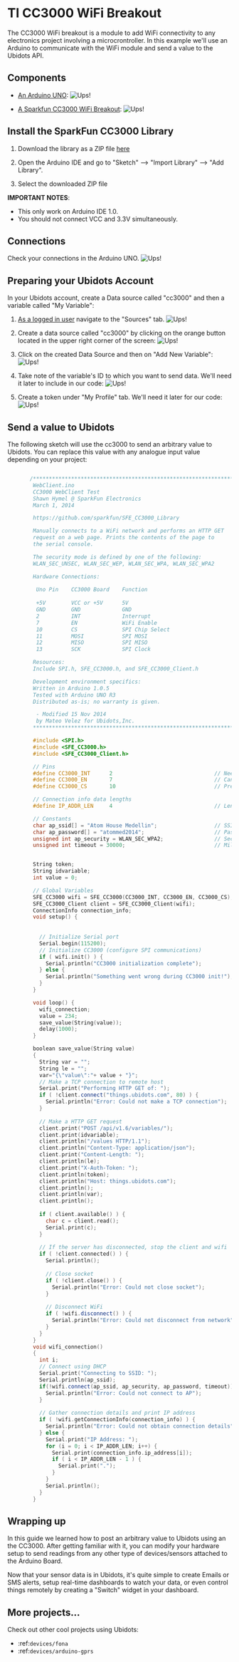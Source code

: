 # TI CC3000 WiFi Breakout

The CC3000 WiFi breakout is a module to add WiFi connectivity to any electronics project involving a microcrontroller. In this example we'll use an Arduino to communicate with the WiFi module and send a value to the Ubidots API.

## Components

* [An Arduino UNO](http://arduino.cc/en/Main/arduinoBoardUno):
	![Ups!](../images/devices/arduino-uno.png)

* [A Sparkfun CC3000 WiFi Breakout](https://www.sparkfun.com/products/12072):
	![Ups!](../images/devices/spark.jpg)
 
## Install the SparkFun CC3000 Library

1. Download the library as a ZIP file [here](http://github.com/sparkfun/SFE_CC3000_Library/archive/master.zip)

2. Open the Arduino IDE and go to "Sketch" --> "Import Library" --> "Add Library".

3. Select the downloaded ZIP file



**IMPORTANT NOTES**: 

* This only work on Arduino IDE 1.0.
* You should not connect VCC and 3.3V simultaneously.


## Connections

Check your connections in the Arduino UNO. 
![Ups!](../images/devices/cc3000connections.jpg)
    
## Preparing your Ubidots Account

In your Ubidots account, create a Data source called "cc3000" and then a variable called "My Variable":

1. [As a logged in user](http://app.ubidots.com/accounts/signin/) navigate to the "Sources" tab.
	![Ups!](../images/devices/sources.png)
    
2. Create a data source called "cc3000" by clicking	on the orange button located in the upper right corner of the screen:
	![Ups!](../images/devices/new-source.png)
    
3. Click on the created Data Source and then on "Add New Variable":
	![Ups!](../images/devices/cc3000_newvar.png)
    
4. Take note of the variable's ID to which you want to send data. We'll need it later to include in our code:
	![Ups!](../images/devices/cc3000_variable.png)
    
5. Create a token under "My Profile" tab. We'll need it later for our code:
	![Ups!](../images/devices/electricimp_token.png)
    
## Send a value to Ubidots

The following sketch will use the cc3000 to send an arbitrary value to Ubidots. You can replace this value with any analogue input value depending on your project:

```c++

       /****************************************************************
		WebClient.ino
		CC3000 WebClient Test
		Shawn Hymel @ SparkFun Electronics
		March 1, 2014

		https://github.com/sparkfun/SFE_CC3000_Library

		Manually connects to a WiFi network and performs an HTTP GET
		request on a web page. Prints the contents of the page to
		the serial console.

		The security mode is defined by one of the following:
		WLAN_SEC_UNSEC, WLAN_SEC_WEP, WLAN_SEC_WPA, WLAN_SEC_WPA2

		Hardware Connections:
		 
		 Uno Pin    CC3000 Board    Function
		 
		 +5V        VCC or +5V      5V
		 GND        GND             GND
		 2          INT             Interrupt
		 7          EN              WiFi Enable
		 10         CS              SPI Chip Select
		 11         MOSI            SPI MOSI
		 12         MISO            SPI MISO
		 13         SCK             SPI Clock

		Resources:
		Include SPI.h, SFE_CC3000.h, and SFE_CC3000_Client.h

		Development environment specifics:
		Written in Arduino 1.0.5
		Tested with Arduino UNO R3
		Distributed as-is; no warranty is given.

		 - Modified 15 Nov 2014
		 by Mateo Velez for Ubidots,Inc.
		****************************************************************/

		#include <SPI.h>
		#include <SFE_CC3000.h>
		#include <SFE_CC3000_Client.h>

		// Pins
		#define CC3000_INT      2                                // Needs to be an interrupt pin (D2/D3)
		#define CC3000_EN       7                                // Can be any digital pin
		#define CC3000_CS       10                               // Preferred is pin 10 on Uno

		// Connection info data lengths
		#define IP_ADDR_LEN     4                                // Length of IP address in bytes

		// Constants
		char ap_ssid[] = "Atom House Medellin";                  // SSID of network
		char ap_password[] = "atommed2014";                      // Password of network
		unsigned int ap_security = WLAN_SEC_WPA2;                // Security of network
		unsigned int timeout = 30000;                            // Milliseconds


		String token;
		String idvariable;
		int value = 0;

		// Global Variables
		SFE_CC3000 wifi = SFE_CC3000(CC3000_INT, CC3000_EN, CC3000_CS);
		SFE_CC3000_Client client = SFE_CC3000_Client(wifi);
		ConnectionInfo connection_info;
		void setup() {
		  
		  
		  // Initialize Serial port
		  Serial.begin(115200);
		  // Initialize CC3000 (configure SPI communications)
		  if ( wifi.init() ) {
		    Serial.println("CC3000 initialization complete");
		  } else {
		    Serial.println("Something went wrong during CC3000 init!");
		  }
		}

		void loop() {
		  wifi_connection;
		  value = 234;
		  save_value(String(value));    
		  delay(1000);    
		}

		boolean save_value(String value)
		{
		  String var = "";
		  String le = "";
		  var="{\"value\":"+ value + "}";
		  // Make a TCP connection to remote host
		  Serial.print("Performing HTTP GET of: ");
		  if ( !client.connect("things.ubidots.com", 80) ) {
		    Serial.println("Error: Could not make a TCP connection");
		  }
		  
		  // Make a HTTP GET request
		  client.print("POST /api/v1.6/variables/");
		  client.print(idvariable);
		  client.println("/values HTTP/1.1");
		  client.println("Content-Type: application/json");
		  client.print("Content-Length: ");
		  client.println(le);
		  client.print("X-Auth-Token: ");
		  client.println(token);
		  client.println("Host: things.ubidots.com");
		  client.println();
		  client.println(var);
		  client.println();
		  
		  if ( client.available() ) {
		    char c = client.read();
		    Serial.print(c);
		  }
		  
		  // If the server has disconnected, stop the client and wifi
		  if ( !client.connected() ) {
		    Serial.println();
		    
		    // Close socket
		    if ( !client.close() ) {
		      Serial.println("Error: Could not close socket");
		    }
		    
		    // Disconnect WiFi
		    if ( !wifi.disconnect() ) {
		      Serial.println("Error: Could not disconnect from network");
		    }
		  }
		}
		void wifi_connection()
		{
		  int i;
		  // Connect using DHCP
		  Serial.print("Connecting to SSID: ");
		  Serial.println(ap_ssid);
		  if(!wifi.connect(ap_ssid, ap_security, ap_password, timeout)) {
		    Serial.println("Error: Could not connect to AP");
		  }
		  
		  // Gather connection details and print IP address
		  if ( !wifi.getConnectionInfo(connection_info) ) {
		    Serial.println("Error: Could not obtain connection details");
		  } else {
		    Serial.print("IP Address: ");
		    for (i = 0; i < IP_ADDR_LEN; i++) {
		      Serial.print(connection_info.ip_address[i]);
		      if ( i < IP_ADDR_LEN - 1 ) {
		        Serial.print(".");
		      }
		    }
		    Serial.println();
		  }
		}
```

## Wrapping up

In this guide we learned how to post an arbitrary value to Ubidots using an the CC3000. After getting familiar with it, you can modify your hardware setup to send readings from any other type of devices/sensors attached to the Arduino Board.

Now that your sensor data is in Ubidots, it's quite simple to create Emails or SMS alerts, setup real-time dashboards to watch your data, or even control things remotely by creating a "Switch" widget in your dashboard.


## More projects...

Check out other cool projects using Ubidots:
 
* :ref:`devices/fona`
* :ref:`devices/arduino-gprs`
